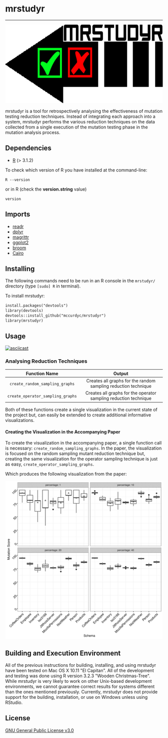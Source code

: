 # mrstudyr
---


<img src="https://raw.githubusercontent.com/mccurdyc/mrstudyr/master/graphics/logo/mrstudyr-logo.png" height="250" alt="mrstudyr - retrospective mutant analysis.">

mrstudyr is a tool for retrospectively analysing the effectiveness of
mutation testing reduction techniques. Instead of integrating each
approach into a system, mrstudyr performs the various reduction
techniques on the data collected from a single execution of the
mutation testing phase in the mutation analysis process.

## Dependencies
+ [R](https://www.r-project.org/) (> 3.1.2)

To check which version of R you have installed at the command-line:
```
R --version
```

or in R (check the **version.string** value)

```
version
```

## Imports
+ [readr](https://github.com/hadley/readr)
+ [dplyr](https://github.com/hadley/dplyr)
+ [magrittr](https://github.com/smbache/magrittr)
+ [ggplot2](https://github.com/hadley/ggplot2)
+ [broom](https://github.com/dgrtwo/broom)
+ [Cairo](https://cran.r-project.org/web/packages/Cairo/index.html)

## Installing

The following commands need to be run in an R console in the `mrstudyr/` directory (type `[sudo] R` in terminal).

To install mrstudyr:
```
install.packages("devtools")
library(devtools)
devtools::install_github("mccurdyc/mrstudyr")
library(mrstudyr)
```

## Usage

[![asciicast](https://asciinema.org/a/2xnxuapeku9nljfnrx522d8x1.png)](https://asciinema.org/a/2xnxuapeku9nljfnrx522d8x1)

### Analysing Reduction Techniques

| Function Name  | Output |
| :-------------: | :-------------: |
| `create_random_sampling_graphs`  | Creates all graphs for the random sampling reduction technique |
| `create_operator_sampling_graphs`  | Creates all graphs for the operator sampling reduction technique |

Both of these functions create a single visualization in the current state of the project but, can easily be extended
to create additional informative visualizations.

#### Creating the Visualization in the Accompanying Paper

To create the visualization in the accompanying paper, a single function call is necessary: `create_random_sampling_graphs`.
In the paper, the visualization is focused on the random sampling mutant reduction technique but, creating the same visualization
for the operator sampling technique is just as easy, `create_operator_sampling_graphs`.

Which produces the following visualization from the paper:

<p align="center">
<img src ="https://raw.githubusercontent.com/mccurdyc/mrstudyr/master/graphics/from-data/mutation_score_random_plot.png">
</p>

## Building and Execution Environment
All of the previous instructions for building, installing, and using mrstudyr have been tested on Mac OS X 10.11 "El Capitan".
All of the development and testing was done using R version 3.2.3 "Wooden Christmas-Tree".
While mrstudyr is very likely to work on other Unix-based development environments, we cannot guarantee correct results for systems
different than the ones mentioned previously. Currently, mrstudyr does not provide support for the building, installation,
or use on Windows unless using RStudio.

## License
[GNU General Public License v3.0](./LICENSE)
